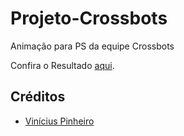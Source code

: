# Projeto-Crossbots
Animação para PS da equipe Crossbots

Confira o Resultado [aqui](https://pinheirovisky.github.io/Projeto).

## Créditos

- [Vinícius Pinheiro](https://github.com/Pinheirovisky)
